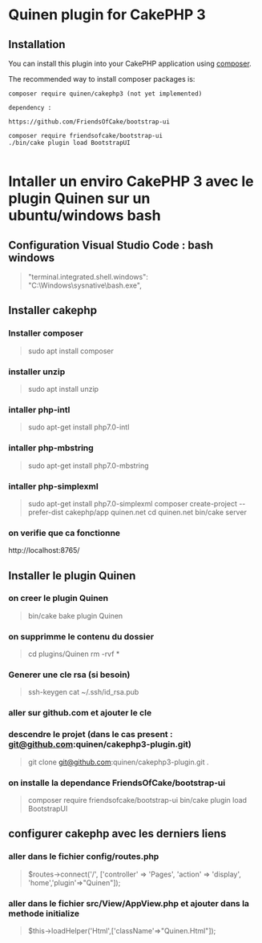 # Quinen plugin for CakePHP 3

## Installation

You can install this plugin into your CakePHP application using [composer](http://getcomposer.org).

The recommended way to install composer packages is:

```
composer require quinen/cakephp3 (not yet implemented)

dependency :

https://github.com/FriendsOfCake/bootstrap-ui

composer require friendsofcake/bootstrap-ui
./bin/cake plugin load BootstrapUI


```
# Intaller un enviro CakePHP 3 avec le plugin Quinen sur un ubuntu/windows bash
## Configuration Visual Studio Code : bash windows
> "terminal.integrated.shell.windows": "C:\\Windows\\sysnative\\bash.exe",
## Installer cakephp 
### Installer composer
> sudo apt install composer
### installer unzip
> sudo apt install unzip
### intaller php-intl
> sudo apt-get install php7.0-intl
### intaller php-mbstring
> sudo apt-get install php7.0-mbstring
### intaller php-simplexml
> sudo apt-get install php7.0-simplexml
> composer create-project --prefer-dist cakephp/app quinen.net
> cd quinen.net
> bin/cake server
### on verifie que ca fonctionne
http://localhost:8765/
## Installer le plugin Quinen
### on creer le plugin Quinen
> bin/cake bake plugin Quinen
### on supprimme le contenu du dossier
> cd plugins/Quinen
> rm -rvf *
### Generer une cle rsa (si besoin)
> ssh-keygen
> cat ~/.ssh/id_rsa.pub
### aller sur github.com et ajouter le cle
### descendre le projet (dans le cas present : git@github.com:quinen/cakephp3-plugin.git)
> git clone git@github.com:quinen/cakephp3-plugin.git .
### on installe la dependance FriendsOfCake/bootstrap-ui
> composer require friendsofcake/bootstrap-ui
> bin/cake plugin load BootstrapUI
## configurer cakephp avec les derniers liens
### aller dans le fichier config/routes.php
> $routes->connect('/', ['controller' => 'Pages', 'action' => 'display', 'home','plugin'=>"Quinen"]);
### aller dans le fichier src/View/AppView.php et ajouter dans la methode initialize
> $this->loadHelper('Html',['className'=>"Quinen.Html"]);